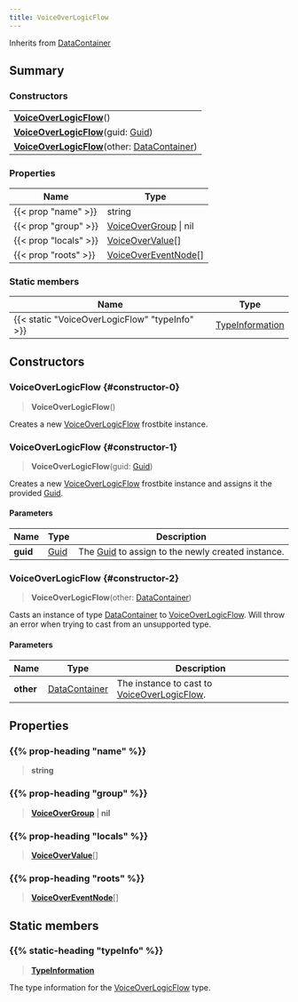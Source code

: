 ```yaml
---
title: VoiceOverLogicFlow
---
```


Inherits from [DataContainer](/vext/ref/shared/type/datacontainer)

## Summary

### Constructors

|  |
| --- |
| **[VoiceOverLogicFlow](#constructor-0)**() |
| **[VoiceOverLogicFlow](#constructor-1)**(guid: [Guid](/vext/ref/shared/type/guid)) |
| **[VoiceOverLogicFlow](#constructor-2)**(other: [DataContainer](/vext/ref/shared/type/datacontainer)) |

### Properties

| Name | Type |
| ---- | ---- |
| {{< prop "name" >}} | string |
| {{< prop "group" >}} | [VoiceOverGroup](/vext/ref/fb/voiceovergroup) \| nil |
| {{< prop "locals" >}} | [VoiceOverValue](/vext/ref/fb/voiceovervalue)[] |
| {{< prop "roots" >}} | [VoiceOverEventNode](/vext/ref/fb/voiceovereventnode)[] |

### Static members

| Name | Type |
| ---- | ---- |
| {{< static "VoiceOverLogicFlow" "typeInfo" >}} | [TypeInformation](/vext/ref/shared/type/typeinformation) |

## Constructors

### VoiceOverLogicFlow {#constructor-0}

> **VoiceOverLogicFlow**()

Creates a new [VoiceOverLogicFlow](/vext/ref/fb/voiceoverlogicflow) frostbite instance.

### VoiceOverLogicFlow {#constructor-1}

> **VoiceOverLogicFlow**(guid: [Guid](/vext/ref/shared/type/guid))

Creates a new [VoiceOverLogicFlow](/vext/ref/fb/voiceoverlogicflow) frostbite instance and assigns it the provided [Guid](/vext/ref/shared/type/guid).

#### Parameters

| Name | Type | Description |
| ---- | ---- | ----------- |
| **guid** | [Guid](/vext/ref/shared/type/guid) | The [Guid](/vext/ref/shared/type/guid) to assign to the newly created instance. |

### VoiceOverLogicFlow {#constructor-2}

> **VoiceOverLogicFlow**(other: [DataContainer](/vext/ref/shared/type/datacontainer))

Casts an instance of type [DataContainer](/vext/ref/shared/type/datacontainer) to [VoiceOverLogicFlow](/vext/ref/fb/voiceoverlogicflow). Will throw an error when trying to cast from an unsupported type.

#### Parameters

| Name | Type | Description |
| ---- | ---- | ----------- |
| **other** | [DataContainer](/vext/ref/shared/type/datacontainer) | The instance to cast to [VoiceOverLogicFlow](/vext/ref/fb/voiceoverlogicflow). |

## Properties

### {{% prop-heading "name" %}}

> **string**

### {{% prop-heading "group" %}}

> **[VoiceOverGroup](/vext/ref/fb/voiceovergroup)** \| **nil**

### {{% prop-heading "locals" %}}

> **[VoiceOverValue](/vext/ref/fb/voiceovervalue)**[]

### {{% prop-heading "roots" %}}

> **[VoiceOverEventNode](/vext/ref/fb/voiceovereventnode)**[]

## Static members

### {{% static-heading "typeInfo" %}}

> **[TypeInformation](/vext/ref/shared/type/typeinformation)**

The type information for the [VoiceOverLogicFlow](/vext/ref/fb/voiceoverlogicflow) type.

